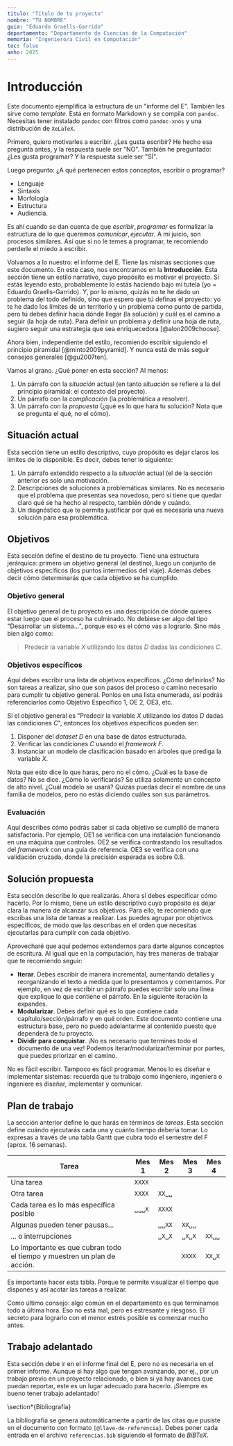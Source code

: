 ```yaml
---
titulo: "Título de tu proyecto"
nombre: "TU NOMBRE"
guia: "Eduardo Graells-Garrido"
departamento: "Departamento de Ciencias de la Computación"
memoria: "Ingeniero/a Civil en Computación"
toc: false
anho: 2025
---
```


# Introducción

Este documento ejemplifica la estructura de un "informe del E". También les sirve como _template_. Está en formato Markdown y se compila con `pandoc`. Necesitas tener instalado `pandoc` con filtros como `pandoc-xnos` y una distribución de `XeLaTeX`.

Primero, quiero motivarles a escribir. ¿Les gusta escribir? He hecho esa pregunta antes, y la respuesta suele ser "NO". También he preguntado: ¿Les gusta programar? Y la respuesta suele ser "SÍ". 

Luego pregunto: ¿A qué pertenecen estos conceptos, escribir o programar?

* Lenguaje
* Sintaxis
* Morfología
* Estructura
* Audiencia.

Es ahí cuando se dan cuenta de que ${escribir, programar}$ es formalizar la estructura de lo que queremos ${comunicar, ejecutar}$. A mi juicio, son procesos similares. Así que si no le temes a programar, te recomiendo perderle el miedo a escribir.

Volvamos a lo nuestro: el informe del E. Tiene las mismas secciones que este documento. En este caso, nos encontramos en la **Introducción**. Esta sección tiene un estilo narrativo, cuyo propósito es motivar el proyecto. Si estás leyendo esto, probablemente lo estás haciendo bajo mi tutela (yo $=$ Eduardo Graells-Garrido). Y, por lo mismo, quizás no te he dado un problema del todo definido, sino que espero que tú definas el proyecto: yo te he dado los límites de un territorio y un problema como punto de partida, pero tú debes definir hacia dónde llegar (la solución) y cuál es el camino a seguir (la hoja de ruta). Para definir un problema y definir una hoja de ruta, sugiero seguir una estrategia que sea enriquecedora [@alon2009choose].

Ahora bien, independiente del estilo, recomiendo escribir siguiendo el principio piramidal [@minto2009pyramid]. Y nunca está de más seguir consejos generales [@gu2007ten].

Vamos al grano. ¿Qué poner en esta sección? Al menos:

1. Un párrafo con la _situación_ actual (en tanto _situación_ se refiere a la del principio piramidal: el contexto del proyecto).
2. Un párrafo con la _complicación_ (la problemática a resolver).
3. Un párrafo con la _propuesta_ (¿qué es lo que hará tu solución? Nota que se pregunta el qué, no el cómo).

## Situación actual

Esta sección tiene un estilo descriptivo, cuyo propósito es dejar claros los límites de lo disponible. Es decir, debes tener lo siguiente:

1. Un párrafo extendido respecto a la _situación_ actual (el de la sección anterior es solo una motivación.
2. Descripciones de soluciones a problemáticas similares. No es necesario que el problema que presentas sea novedoso, pero sí tiene que quedar claro qué se ha hecho al respecto, también dónde y cuándo.
3. Un diagnóstico que te permita justificar por qué es necesaria una nueva solución para esa problemática.

## Objetivos

Esta sección define el destino de tu proyecto. Tiene una estructura jerárquica: primero un objetivo general (el destino), luego un conjunto de objetivos específicos (los puntos intermedios del viaje). Además debes decir cómo determinarás que cada objetivo se ha cumplido. 

### Objetivo general

El objetivo general de tu proyecto es una descripción de dónde quieres estar luego que el proceso ha culminado. No debiese ser algo del tipo "Desarrollar un sistema...", porque eso es el cómo vas a lograrlo. Sino más bien algo como:

> Predecir la variable $X$ utilizando los datos $D$ dadas las condiciones $C$.

### Objetivos específicos

Aquí debes escribir una lista de objetivos específicos. ¿Cómo definirlos? No son tareas a realizar, sino que son pasos del proceso o camino necesario para cumplir tu objetivo general. Ponlos en una lista enumerada, así podrás referenciarlos como Objetivo Específico 1, OE 2, OE3, etc.

Si el objetivo general es "Predecir la variable $X$ utilizando los datos $D$ dadas las condiciones $C$", entonces los objetivos específicos pueden ser:

1. Disponer del _dataset_ $D$ en una base de datos estructurada.
2. Verificar las condiciones $C$ usando el *framework* $F$.
3. Instanciar un modelo de clasificación basado en árboles que prediga la variable $X$.

Nota que esto dice lo que haras, pero no el cómo. ¿Cuál es la base de datos? No se dice. ¿Cómo lo verificarás? Se utiliza solamente un concepto de alto nivel. ¿Cuál modelo se usará? Quizás puedas decir el nombre de una familia de modelos, pero no estás diciendo cuáles son sus parámetros.

### Evaluación

Aquí describes cómo podrás saber si cada objetivo se cumplió de manera satisfactoria. Por ejemplo, OE1 se verifica con una instalación funcionando en una máquina que controles. OE2 se verifica contrastando los resultados del _framework_ con una guía de referencia. OE3 se verifica con una validación cruzada, donde la precisión esperada es sobre 0.8.

## Solución propuesta

Esta sección describe lo que realizarás. Ahora sí debes especificar cómo hacerlo. Por lo mismo, tiene un estilo descriptivo cuyo propósito es dejar clara la manera de alcanzar sus objetivos. Para ello, te recomiendo que escribas una lista de tareas a realizar. Las puedes agrupar por objetivos específicos, de modo que las describas en el orden que necesitas ejecutarlas para cumplir con cada objetivo.

Aprovecharé que aquí podemos extendernos para darte algunos conceptos de escritura. Al igual que en la computación, hay tres maneras de trabajar que te recomiendo seguir:

* **Iterar**. Debes escribir de manera incremental, aumentando detalles y reorganizando el texto a medida que lo presentamos y comentamos. Por ejemplo, en vez de escribir un párrafo puedes escribir solo una línea que explique lo que contiene el párrafo. En la siguiente iteración la expandes.
* **Modularizar**. Debes definir qué es lo que contiene cada capítulo/sección/párrafo y en qué orden. Este documento contiene una estructura base, pero no puedo adelantarme al contenido puesto que dependerá de tu proyecto. 
* **Dividir para conquistar**. ¡No es necesario que termines todo el documento de una vez! Podemos iterar/modularizar/terminar por partes, que puedes priorizar en el camino.

No es fácil escribir. Tampoco es fácil programar. Menos lo es diseñar e implementar sistemas: recuerda que tu trabajo como ingeniero, ingeniera o ingeniere es diseñar, implementar y comunicar. 

## Plan de trabajo

La sección anterior define lo que harás en términos de *tareas*. Esta sección define cuándo ejecutarás cada una y cuánto tiempo debería tomar. Lo expresas a través de una tabla Gantt que cubra todo el semestre del F (aprox. 16 semanas).

| Tarea                                                                    | Mes 1  | Mes 2  | Mes 3  | Mes 4  |
| ------------------------------------------------------------------------ | ------ | ------ | ------ | ------ |
| Una tarea                                                                | `XXXX` |        |        |        |
| Otra tarea                                                               | `XXXX` | `XX␣␣` |        |        |
| Cada tarea es lo más específica posible                                  | `␣␣␣X` | `XXXX` |        |        |
| Algunas pueden tener pausas...                                           |        | `␣␣XX` | `XX␣␣` |        |
| ... o interrupciones                                                     |        | `␣X␣X` | `␣X␣X` | `XX␣␣` |
| Lo importante es que cubran todo el tiempo y muestren un plan de acción. |        |        | `XXXX` | `XX␣X` |

Es importante hacer esta tabla. Porque te permite visualizar el tiempo que dispones y así acotar las tareas a realizar.

Como último consejo: algo común en el departamento es que terminamos todo a última hora. Eso no está mal, pero es estresante y riesgoso. El secreto para lograrlo con el menor estrés posible es comenzar mucho antes.

## Trabajo adelantado

Esta sección debe ir en el informe final del E, pero no es necesaria en el primer informe. Aunque si hay algo que tengan avanzando, por ej., por un trabajo previo en un proyecto relacionado, o bien si ya hay avances que puedan reportar, este es un lugar adecuado para hacerlo. ¡Siempre es bueno tener trabajo adelantado!

\section*{Bibliografía}

La bibliografía se genera automáticamente a partir de las citas que pusiste en el documento con formato `[@llave-de-referencia]`. Debes poner cada entrada en el archivo `referencias.bib` siguiendo el formato de _BiBTeX_.